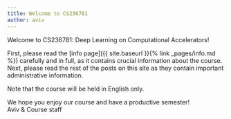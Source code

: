 ```yaml
---
title: Welcome to CS236781
author: aviv
---
```


Welcome to CS236781: Deep Learning on Computational Accelerators!

First, please read the [info page]({{ site.baseurl }}{% link _pages/info.md %})
carefully and in full, as it contains crucial information about the course.
Next, please read the rest of the posts on this site as they contain important
administrative information.

Note that the course will be held in English only.


We hope you enjoy our course and have a productive semester!<br>
Aviv & Course staff

